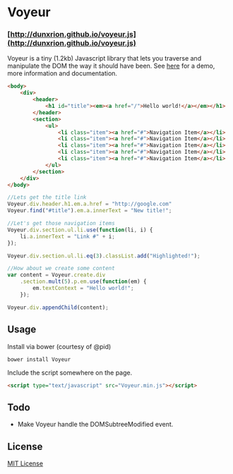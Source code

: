 # Voyeur
### [http://dunxrion.github.io/voyeur.js](http://dunxrion.github.io/voyeur.js)
Voyeur is a tiny (1.2kb) Javascript library that lets you traverse and manipulate the DOM the way it should have been. See [here](http://dunxrion.github.io/voyeur.js) for a demo, more information and documentation.

```html
<body>
	<div>
		<header>
			<h1 id="title"><em><a href="/">Hello world!</a></em></h1>
		</header>
		<section>
			<ul>
				<li class="item"><a href="#">Navigation Item</a></li>
				<li class="item"><a href="#">Navigation Item</a></li>
				<li class="item"><a href="#">Navigation Item</a></li>
				<li class="item"><a href="#">Navigation Item</a></li>
				<li class="item"><a href="#">Navigation Item</a></li>
			</ul>
		</section>
	</div>
</body>
```

```js
//Lets get the title link
Voyeur.div.header.h1.em.a.href = "http://google.com"
Voyeur.find("#title").em.a.innerText = "New title!";

//Let's get those navigation items
Voyeur.div.section.ul.li.use(function(li, i) {
	li.a.innerText = "Link #" + i;
});

Voyeur.div.section.ul.li.eq(3).classList.add("Highlighted!");

//How about we create some content
var content = Voyeur.create.div
	.section.mult(5).p.em.use(function(em) {
		em.textContext = "Hello world!";
	});

Voyeur.div.appendChild(content);
```

## Usage
Install via bower (courtesy of @pid)

	bower install Voyeur
	
Include the script somewhere on the page.

```html
<script type="text/javascript" src="Voyeur.min.js"></script>
```

## Todo
* Make Voyeur handle the DOMSubtreeModified event.

## License
[MIT License](https://raw.github.com/dunxrion/voyeur.js/master/LICENCE)
